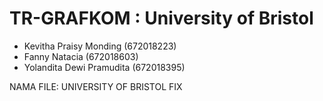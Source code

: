 # TR-GRAFKOM : University of Bristol
-	Kevitha Praisy Monding 	  (672018223)
-	Fanny Natacia			        (672018603)
-	Yolandita Dewi Pramudita 	(672018395)

NAMA FILE: UNIVERSITY OF BRISTOL FIX
